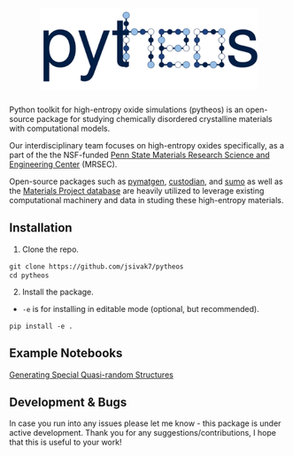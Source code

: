 <h1 align="center">
  <picture>
    <source media="(prefers-color-scheme: dark)" srcset="resources/logo/logo_light.svg">
    <img alt="Logo" src="resources/logo/logo.svg"
height="150">
  </picture>
</h1>



Python toolkit for high-entropy oxide simulations (pytheos) is an open-source package for studying chemically disordered crystalline materials with computational models.

Our interdisciplinary team focuses on high-entropy oxides specifically, as a part of the the NSF-funded [Penn State Materials Research Science and Engineering Center](https://www.mrsec.psu.edu/) (MRSEC).

Open-source packages such as [pymatgen](https://github.com/materialsproject/pymatgen), [custodian](https://github.com/materialsproject/custodian), and [sumo](https://github.com/SMTG-Bham/sumo) as well as the [Materials Project database](https://next-gen.materialsproject.org/) are heavily utilized to leverage existing computational machinery and data in studing these high-entropy materials.

## Installation
1. Clone the repo.
```
git clone https://github.com/jsivak7/pytheos
cd pytheos 
```
2. Install the package.
- `-e` is for installing in editable mode (optional, but recommended).
```
pip install -e .
```

## Example Notebooks
[Generating Special Quasi-random Structures](https://github.com/jsivak7/pytheos/blob/main/examples/generate_SQSs.ipynb)


## Development & Bugs
In case you run into any issues please let me know - this package is under active development. Thank you for any suggestions/contributions, I hope that this is useful to your work!